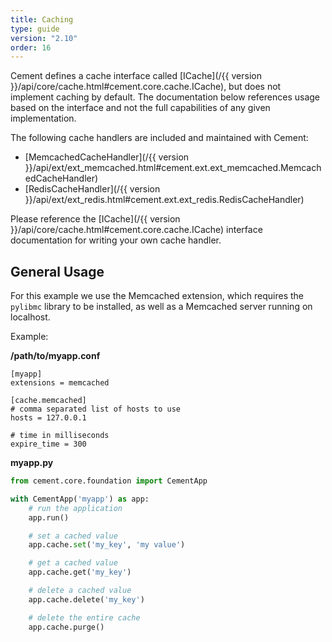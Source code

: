 ```yaml
---
title: Caching
type: guide
version: "2.10"
order: 16
---
```


Cement defines a cache interface called [ICache](/{{ version }}/api/core/cache.html#cement.core.cache.ICache), but does not implement caching by default.  The documentation below references usage based on the interface and not the full capabilities of any given implementation.

The following cache handlers are included and maintained with Cement:

- [MemcachedCacheHandler](/{{ version }}/api/ext/ext_memcached.html#cement.ext.ext_memcached.MemcachedCacheHandler)
- [RedisCacheHandler](/{{ version }}/api/ext/ext_redis.html#cement.ext.ext_redis.RedisCacheHandler)


Please reference the [ICache](/{{ version }}/api/core/cache.html#cement.core.cache.ICache) interface documentation for writing your own cache handler.

## General Usage

For this example we use the Memcached extension, which requires the `pylibmc` library to be installed, as well as a Memcached server running on localhost.

Example:

**/path/to/myapp.conf**

```
[myapp]
extensions = memcached

[cache.memcached]
# comma separated list of hosts to use
hosts = 127.0.0.1

# time in milliseconds
expire_time = 300
```

**myapp.py**

```python
from cement.core.foundation import CementApp

with CementApp('myapp') as app:
    # run the application
    app.run()

    # set a cached value
    app.cache.set('my_key', 'my value')

    # get a cached value
    app.cache.get('my_key')

    # delete a cached value
    app.cache.delete('my_key')

    # delete the entire cache
    app.cache.purge()
```
